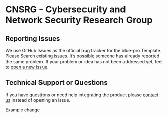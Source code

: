 # CNSRG - Cybersecurity and Network Security Research Group

<!-- reporting issue -->
## Reporting Issues

We use GitHub Issues as the official bug tracker for the blue-pro Template. Please Search [existing issues](https://github.com/beingfarazkhan/CNSR-webs/issues). It’s possible someone has already reported the same problem.
If your problem or idea has not been addressed yet, feel to [open a new issue](https://github.com/beingfarazkhan/CNSR-webs/issues).

<!-- support -->
## Technical Support or Questions 

If you have questions or need help integrating the product please [contact us](mailto:mail@farazkhan.co) instead of opening an issue.

Example change
